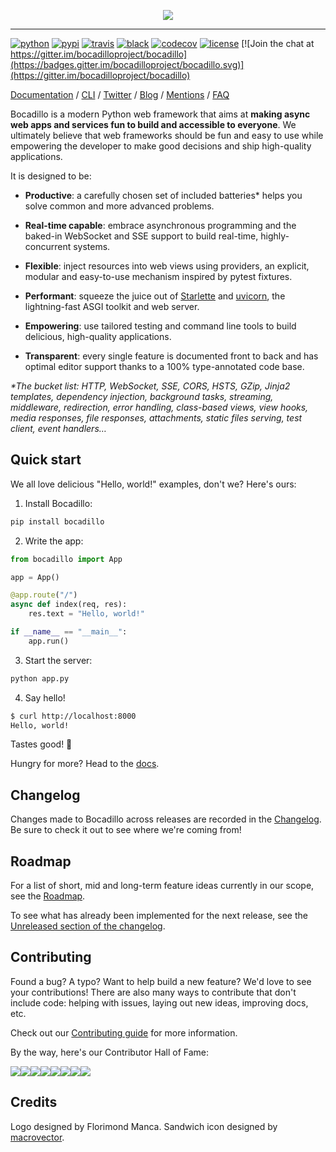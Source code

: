 <p align="center">
    <img src="https://github.com/bocadilloproject/bocadillo/blob/master/.github/banner.png?raw=true">
</p>

---

[![python](https://img.shields.io/pypi/pyversions/bocadillo.svg?logo=python&logoColor=fed749&colorB=3770a0&label=)](https://www.python.org)
[![pypi](https://img.shields.io/pypi/v/bocadillo.svg)][pypi-url]
[![travis](https://img.shields.io/travis/bocadilloproject/bocadillo.svg)](https://travis-ci.org/bocadilloproject/bocadillo)
[![black](https://img.shields.io/badge/code_style-black-000000.svg)](https://github.com/ambv/black)
[![codecov](https://codecov.io/gh/bocadilloproject/bocadillo/branch/master/graph/badge.svg)](https://codecov.io/gh/bocadilloproject/bocadillo)
[![license](https://img.shields.io/pypi/l/bocadillo.svg)][pypi-url]
[![Join the chat at https://gitter.im/bocadilloproject/bocadillo](https://badges.gitter.im/bocadilloproject/bocadillo.svg)](https://gitter.im/bocadilloproject/bocadillo)

[pypi-url]: https://pypi.org/project/bocadillo/

[Documentation][docs] / [CLI](https://github.com/bocadilloproject/queso) / [Twitter](https://twitter.com/bocadillopy) / [Blog](https://bocadilloproject.github.io/blog/) / [Mentions](https://bocadilloproject.github.io/mentions.html) / [FAQ](https://bocadilloproject.github.io/faq/)

[docs]: https://bocadilloproject.github.io

Bocadillo is a modern Python web framework that aims at **making async web apps and services fun to build and accessible to everyone**. We ultimately believe that web frameworks should be fun and easy to use while empowering the developer to make good decisions and ship high-quality applications.

It is designed to be:

- **Productive**: a carefully chosen set of included batteries\* helps you solve common and more advanced problems.

- **Real-time capable**: embrace asynchronous programming and the baked-in WebSocket and SSE support to build real-time, highly-concurrent systems.

- **Flexible**: inject resources into web views using providers, an explicit, modular and easy-to-use mechanism inspired by pytest fixtures.

- **Performant**: squeeze the juice out of [Starlette] and [uvicorn], the lightning-fast ASGI toolkit and web server.

- **Empowering**: use tailored testing and command line tools to build delicious, high-quality applications.

- **Transparent**: every single feature is documented front to back and has optimal editor support thanks to a 100% type-annotated code base.

_\*The bucket list: HTTP, WebSocket, SSE, CORS, HSTS, GZip, Jinja2 templates, dependency injection, background tasks, streaming, middleware, redirection, error handling, class-based views, view hooks, media responses, file responses, attachments, static files serving, test client, event handlers…_

[starlette]: https://www.starlette.io
[uvicorn]: https://www.starlette.io

## Quick start

We all love delicious "Hello, world!" examples, don't we? Here's ours:

1. Install Bocadillo:

```bash
pip install bocadillo
```

2. Write the app:

```python
from bocadillo import App

app = App()

@app.route("/")
async def index(req, res):
    res.text = "Hello, world!"

if __name__ == "__main__":
    app.run()
```

3. Start the server:

```bash
python app.py
```

4. Say hello!

```bash
$ curl http://localhost:8000
Hello, world!
```

Tastes good! 🥪

Hungry for more? Head to the [docs].

## Changelog

Changes made to Bocadillo across releases are recorded in the [Changelog](https://github.com/bocadilloproject/bocadillo/blob/master/CHANGELOG.md). Be sure to check it out to see where we're coming from!

## Roadmap

For a list of short, mid and long-term feature ideas currently in our scope, see the [Roadmap](https://github.com/bocadilloproject/bocadillo/blob/master/ROADMAP.md).

To see what has already been implemented for the next release, see the [Unreleased section of the changelog](https://github.com/bocadilloproject/bocadillo/blob/master/CHANGELOG.md#unreleased).

## Contributing

Found a bug? A typo? Want to help build a new feature? We'd love to see your contributions! There are also many ways to contribute that don't include code: helping with issues, laying out new ideas, improving docs, etc.

Check out our [Contributing guide](https://github.com/bocadilloproject/bocadillo/blob/master/CONTRIBUTING.md) for more information.

By the way, here's our Contributor Hall of Fame:

[![](https://sourcerer.io/fame/florimondmanca/bocadilloproject/bocadillo/images/0)](https://sourcerer.io/fame/florimondmanca/bocadilloproject/bocadillo/links/0)[![](https://sourcerer.io/fame/florimondmanca/bocadilloproject/bocadillo/images/1)](https://sourcerer.io/fame/florimondmanca/bocadilloproject/bocadillo/links/1)[![](https://sourcerer.io/fame/florimondmanca/bocadilloproject/bocadillo/images/2)](https://sourcerer.io/fame/florimondmanca/bocadilloproject/bocadillo/links/2)[![](https://sourcerer.io/fame/florimondmanca/bocadilloproject/bocadillo/images/3)](https://sourcerer.io/fame/florimondmanca/bocadilloproject/bocadillo/links/3)[![](https://sourcerer.io/fame/florimondmanca/bocadilloproject/bocadillo/images/4)](https://sourcerer.io/fame/florimondmanca/bocadilloproject/bocadillo/links/4)[![](https://sourcerer.io/fame/florimondmanca/bocadilloproject/bocadillo/images/5)](https://sourcerer.io/fame/florimondmanca/bocadilloproject/bocadillo/links/5)[![](https://sourcerer.io/fame/florimondmanca/bocadilloproject/bocadillo/images/6)](https://sourcerer.io/fame/florimondmanca/bocadilloproject/bocadillo/links/6)[![](https://sourcerer.io/fame/florimondmanca/bocadilloproject/bocadillo/images/7)](https://sourcerer.io/fame/florimondmanca/bocadilloproject/bocadillo/links/7)

## Credits

Logo designed by Florimond Manca. Sandwich icon designed by [macrovector](http://macrovector.com).
